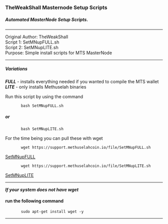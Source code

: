 ### TheWeakShall Masternode Setup Scripts  
##### Automated MasterNode Setup Scripts.  

***
Original Author: TheWeakShall  
Script 1: SetMNupFULL.sh  
Script 2: SetMNupLITE.sh  
Purpose: Simple install scripts for MTS MasterNode  
*** 
##### Variations  
**_FULL_** - installs everything needed if you wanted to compile the MTS wallet  
**_LITE_** - only installs Methuselah binaries  
 
  Run this script by using the command  

           bash SetMNupFULL.sh
#####      or
           bash SetMNupLITE.sh  
    
For the time being you can pull these with wget

           wget https://support.methuselahcoin.io/file/SetMNupFULL.sh

[SetMNupFULL](https://support.methuselahcoin.io/file/SetMNupFULL.sh)

           wget https://support.methuselahcoin.io/file/SetMNupLITE.sh

[SetMNupLITE](https://support.methuselahcoin.io/file/SetMNupLITE.sh)

***
**_If your system does not have wget_**

#### run the following command
   
           sudo apt-get install wget -y
***  
